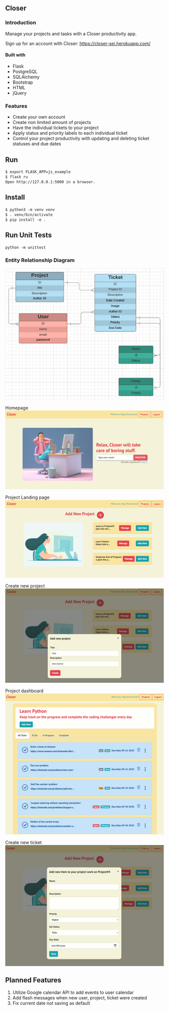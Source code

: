 
## Closer

### Introduction
Manage your projects and tasks with a Closer productivity app. 

Sign up for an account with Closer: <https://closer-sei.herokuapp.com/>

#### Built with    
* Flask 
* PostgreSQL 
* SQLAlchemy
* Bootstrap 
* HTML
* jQuery 

### Features 
- Create your own account
- Create non limited amount of projects 
- Have the individual tickets to your project 
- Apply status and priority labels to each individual ticket 
- Control your project productivity with updating and deleting ticket statuses and due dates 

## Run  
```
$ export FLASK_APP=js_example
$ flask ru 
Open http://127.0.0.1:5000 in a browser. 
```
## Install 
```
$ python3 -m venv venv
$ . venv/bin/activate
$ pip install -e .
```
## Run Unit Tests 
```
python -m unittest
```

### Entity Relationship Diagram 
![ER_models_diagram](/images/ER_models_diagram.png?raw=true "ER_models_diagram") 

 Homepage 
![Homepage](/images/Closer_Homepage.png?raw=true "Homepage") 

 Project Landing page
![project_Landing_page](images/Closer_project_landing_page.png?raw=true "project_Landing_page")  

 Create new project
![create_new_project](/images/Closer_add_new_project.png?raw=true "create_new_project") 

 Project dashboard
![Closer_project_dashboard](/images/Closer_project_dashboard.png?raw=true "Closer_project_dashboard") 

 Create new ticket 
![Closer_add_new_ticket](/images/Closer_add_new_ticket.png?raw=true "Closer_add_new_ticket") 

## Planned Features

1. Utilize Google calendar API to add events to user calendar 
2. Add flash messages when new user, project, ticket were created 
3. Fix current date not saving as default
